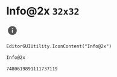 # Info@2x `32x32`
<img src="/img/Info@2x.png" width=32 height=32>

``` CSharp
EditorGUIUtility.IconContent("Info@2x")
```
```
Info@2x
```
```
7480619891111737119
```
